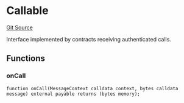 # Callable
[Git Source](https://github.com/zeta-chain/protocol-contracts/blob/3d536cb237e91172634240b520e138c216b41a29/contracts/evm/interfaces/IGatewayEVM.sol)

Interface implemented by contracts receiving authenticated calls.


## Functions
### onCall


```solidity
function onCall(MessageContext calldata context, bytes calldata message) external payable returns (bytes memory);
```

